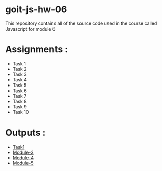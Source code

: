 # goit-js-hw-06

This repository contains all of the source code used in the course called Javascript for module 6

# Assignments :

* Task 1
* Task 2
* Task 3
* Task 4
* Task 5
* Task 6
* Task 7
* Task 8
* Task 9
* Task 10


# Outputs :

* [Task1](https://siddartha19.github.io/Coursera-HTML-CSS-and-JavaScript-for-Web-Developers/Assignments/module-2/index.html)
* [Module-3](https://siddartha19.github.io/Coursera-HTML-CSS-and-JavaScript-for-Web-Developers/Assignments/module-3/index.html)
* [Module-4](https://siddartha19.github.io/Coursera-HTML-CSS-and-JavaScript-for-Web-Developers/Assignments/module-4/index.html)
* [Module-5](https://siddartha19.github.io/Coursera-HTML-CSS-and-JavaScript-for-Web-Developers/Assignments/module-5/index.html)
